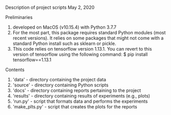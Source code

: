 Description of project scripts
May 2, 2020

Preliminaries
1. developed on MacOS (v10.15.4)  with Python 3.7.7
2. For the most part, this package requires standard Python modules (most recent
   versions). It relies on some packages that might not come with a standard
   Python install such as sklearn or pickle.
3. This code relies on tensorflow version 1.13.1. You can revert to this version
   of tensorflow using the following command:
  $ pip install tensorflow==1.13.1

Contents
1. 'data' - directory containing the project data
2. 'source' - directory containing Python scripts
3. 'docs' - directory containing reports pertaining to the project
4. 'results' - directory containing results of experiments (e.g., plots)
5. 'run.py' - script that formats data and performs the experiments
6. 'make_plts.py' - script that creates the plots for the reports
